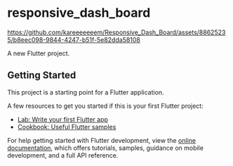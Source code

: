 # responsive_dash_board

https://github.com/kareeeeeeem/Responsive_Dash_Board/assets/88625235/b8eec098-9844-4247-b51f-5e82dda58108


A new Flutter project.

## Getting Started

This project is a starting point for a Flutter application.

A few resources to get you started if this is your first Flutter project:

- [Lab: Write your first Flutter app](https://docs.flutter.dev/get-started/codelab)
- [Cookbook: Useful Flutter samples](https://docs.flutter.dev/cookbook)

For help getting started with Flutter development, view the
[online documentation](https://docs.flutter.dev/), which offers tutorials,
samples, guidance on mobile development, and a full API reference.
